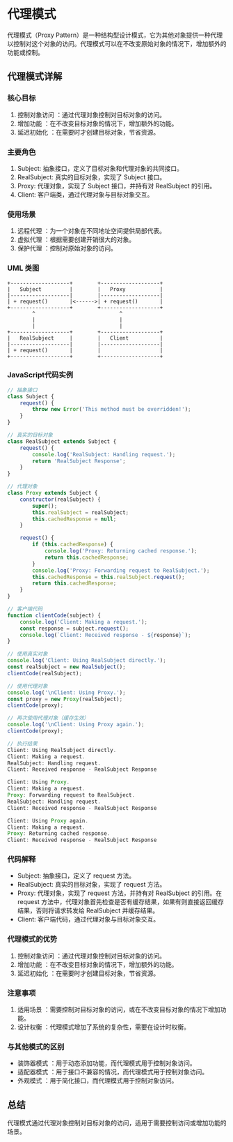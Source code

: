 # 代理模式
代理模式（Proxy Pattern）是一种结构型设计模式，它为其他对象提供一种代理以控制对这个对象的访问。代理模式可以在不改变原始对象的情况下，增加额外的功能或控制。

## 代理模式详解
### 核心目标
1. 控制对象访问 ：通过代理对象控制对目标对象的访问。
2. 增加功能 ：在不改变目标对象的情况下，增加额外的功能。
3. 延迟初始化 ：在需要时才创建目标对象，节省资源。
### 主要角色
1. Subject: 抽象接口，定义了目标对象和代理对象的共同接口。
2. RealSubject: 真实的目标对象，实现了 Subject 接口。
3. Proxy: 代理对象，实现了 Subject 接口，并持有对 RealSubject 的引用。
4. Client: 客户端类，通过代理对象与目标对象交互。
### 使用场景
1. 远程代理 ：为一个对象在不同地址空间提供局部代表。
2. 虚拟代理 ：根据需要创建开销很大的对象。
3. 保护代理 ：控制对原始对象的访问。
### UML 类图
```plaintext
+-------------------+        +-------------------+
|   Subject         |        |   Proxy           |
|-------------------|        |-------------------|
| + request()       |<------>| + request()       |
+-------------------+        +-------------------+
        ^                           ^
        |                           |
        |                           |
+-------------------+        +-------------------+
|   RealSubject     |        |   Client          |
|-------------------|        |-------------------|
| + request()       |        |                   |
+-------------------+        +-------------------+
```

### JavaScript代码实例
```javascript
// 抽象接口
class Subject {
    request() {
        throw new Error('This method must be overridden!');
    }
}

// 真实的目标对象
class RealSubject extends Subject {
    request() {
        console.log('RealSubject: Handling request.');
        return 'RealSubject Response';
    }
}

// 代理对象
class Proxy extends Subject {
    constructor(realSubject) {
        super();
        this.realSubject = realSubject;
        this.cachedResponse = null;
    }

    request() {
        if (this.cachedResponse) {
            console.log('Proxy: Returning cached response.');
            return this.cachedResponse;
        }
        console.log('Proxy: Forwarding request to RealSubject.');
        this.cachedResponse = this.realSubject.request();
        return this.cachedResponse;
    }
}

// 客户端代码
function clientCode(subject) {
    console.log('Client: Making a request.');
    const response = subject.request();
    console.log(`Client: Received response - ${response}`);
}

// 使用真实对象
console.log('Client: Using RealSubject directly.');
const realSubject = new RealSubject();
clientCode(realSubject);

// 使用代理对象
console.log('\nClient: Using Proxy.');
const proxy = new Proxy(realSubject);
clientCode(proxy);

// 再次使用代理对象（缓存生效）
console.log('\nClient: Using Proxy again.');
clientCode(proxy);

// 执行结果
Client: Using RealSubject directly.
Client: Making a request.
RealSubject: Handling request.
Client: Received response - RealSubject Response

Client: Using Proxy.
Client: Making a request.
Proxy: Forwarding request to RealSubject.
RealSubject: Handling request.
Client: Received response - RealSubject Response

Client: Using Proxy again.
Client: Making a request.
Proxy: Returning cached response.
Client: Received response - RealSubject Response
```

### 代码解释
- Subject: 抽象接口，定义了 request 方法。
- RealSubject: 真实的目标对象，实现了 request 方法。
- Proxy: 代理对象，实现了 request 方法，并持有对 RealSubject 的引用。在 request 方法中，代理对象首先检查是否有缓存结果，如果有则直接返回缓存结果，否则将请求转发给 RealSubject 并缓存结果。
- Client: 客户端代码，通过代理对象与目标对象交互。

### 代理模式的优势
1. 控制对象访问 ：通过代理对象控制对目标对象的访问。
2. 增加功能 ：在不改变目标对象的情况下，增加额外的功能。
3. 延迟初始化 ：在需要时才创建目标对象，节省资源。
### 注意事项
1. 适用场景 ：需要控制对目标对象的访问，或在不改变目标对象的情况下增加功能。
2. 设计权衡 ：代理模式增加了系统的复杂性，需要在设计时权衡。
### 与其他模式的区别
- 装饰器模式 ：用于动态添加功能，而代理模式用于控制对象访问。
- 适配器模式 ：用于接口不兼容的情况，而代理模式用于控制对象访问。
- 外观模式 ：用于简化接口，而代理模式用于控制对象访问。
## 总结
代理模式通过代理对象控制对目标对象的访问，适用于需要控制访问或增加功能的场景。